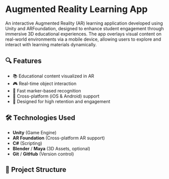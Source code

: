 # Augmented Reality Learning App

An interactive Augmented Reality (AR) learning application developed using Unity and ARFoundation, designed to enhance student engagement through immersive 3D educational experiences. The app overlays visual content on real-world environments via a mobile device, allowing users to explore and interact with learning materials dynamically.

## 🔍 Features

- 📚 Educational content visualized in AR
- 🎮 Real-time object interaction
- 🚀 Fast marker-based recognition
- 📱 Cross-platform (iOS & Android) support
- 🧠 Designed for high retention and engagement

## 🛠️ Technologies Used

- **Unity** (Game Engine)
- **AR Foundation** (Cross-platform AR support)
- **C#** (Scripting)
- **Blender** / **Maya** (3D Assets, optional)
- **Git** / **GitHub** (Version control)

## 📁 Project Structure

